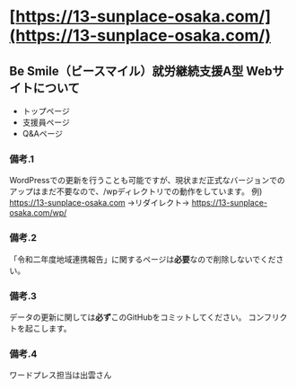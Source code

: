 # [https://13-sunplace-osaka.com/](https://13-sunplace-osaka.com/)
## Be Smile（ビースマイル）就労継続支援A型 Webサイトについて

- トップページ
- 支援員ページ
- Q&Aページ

### 備考.1
WordPressでの更新を行うことも可能ですが、現状まだ正式なバージョンでのアップはまだ不要なので、/wpディレクトリでの動作をしています。
例) https://13-sunplace-osaka.com →リダイレクト→ https://13-sunplace-osaka.com/wp/

### 備考.2
「令和二年度地域連携報告」に関するページは**必要**なので削除しないでください。

### 備考.3
データの更新に関しては**必ず**このGitHubをコミットしてください。
コンフリクトを起こします。

### 備考.4
ワードプレス担当は出雲さん
